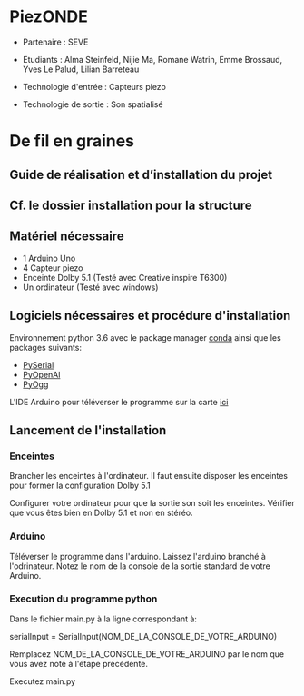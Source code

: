 ﻿# PiezONDE

- Partenaire : SEVE

- Etudiants : Alma Steinfeld, Nijie Ma, Romane Watrin, Emme Brossaud, Yves Le Palud, Lilian Barreteau

- Technologie d'entrée : Capteurs piezo

- Technologie de sortie : Son spatialisé

  

# De fil en graines

## Guide de réalisation et d’installation du projet

## Cf. le dossier installation pour la structure

## Matériel nécessaire

* 1 Arduino Uno
* 4 Capteur piezo
* Enceinte Dolby 5.1 (Testé avec Creative inspire T6300) 
* Un ordinateur (Testé avec windows)

## Logiciels nécessaires et procédure d'installation

Environnement python 3.6 avec le package manager [conda](https://conda.io/projects/conda/en/latest/) ainsi que les packages suivants:

* [PySerial](https://github.com/pyserial/pyserial)
* [PyOpenAl](https://github.com/Zuzu-Typ/PyOpenAL)
* [PyOgg](https://github.com/Zuzu-Typ/PyOgg)

L'IDE Arduino pour téléverser le programme sur la carte [ici](https://www.arduino.cc/en/Main/Software)

## Lancement de l'installation

### Enceintes

Brancher les enceintes à l'ordinateur. Il faut ensuite disposer les enceintes pour former la configuration Dolby 5.1

Configurer votre ordinateur pour que la sortie son soit les enceintes. Vérifier que vous êtes bien en Dolby 5.1 et non en stéréo.

### Arduino
Téléverser le programme dans l'arduino. Laissez l'arduino branché à l'odrinateur.
Notez le nom de la console de la sortie standard de votre Arduino.

### Execution du programme python

Dans le fichier main.py à la ligne correspondant à:


serialInput = SerialInput(NOM_DE_LA_CONSOLE_DE_VOTRE_ARDUINO)

Remplacez NOM_DE_LA_CONSOLE_DE_VOTRE_ARDUINO par le nom que vous avez noté à l'étape précédente.

Executez main.py